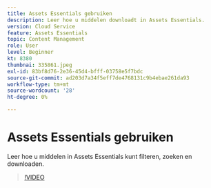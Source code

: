 ```yaml
---
title: Assets Essentials gebruiken
description: Leer hoe u middelen downloadt in Assets Essentials.
version: Cloud Service
feature: Assets Essentials
topic: Content Management
role: User
level: Beginner
kt: 8380
thumbnai: 335861.jpeg
exl-id: 83bf8d76-2e36-45d4-bfff-03758e5f7bdc
source-git-commit: ad203d7a34f5eff7de4768131c9b4ebae261da93
workflow-type: tm+mt
source-wordcount: '28'
ht-degree: 0%

---
```


# Assets Essentials gebruiken

Leer hoe u middelen in Assets Essentials kunt filteren, zoeken en downloaden.

>[!VIDEO](https://video.tv.adobe.com/v/335861/?quality=12&learn=on)
